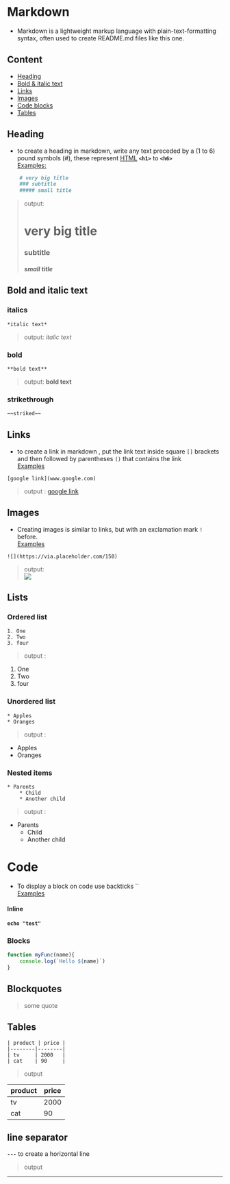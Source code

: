 # Markdown
* Markdown is a lightweight markup language with plain-text-formatting syntax, often used to create README.md files like this one.
## Content

* [Heading](#heading)  
* [Bold & italic text](#bold-and-italic-text)  
* [Links](#links)  
* [Images](#images)  
* [Code blocks](#code) 
* [Tables](#tables)

## Heading
* to create a heading in markdown, write any text preceded by a (1 to 6) pound symbols (#), these represent [HTML](../HTML/README.md) **`<h1>`** to **`<h6>`**  
<ins>Examples:</ins>
```markdown
    # very big title
    ### subtitle
    ##### small title
```
> output:
>    # very big title
>  ### subtitle
>   ##### small title
## Bold and italic text
### italics
```
*italic text*
```
> output:
*italic text*
### bold
```
**bold text**
```
> output: 
> **bold text** 
### strikethrough
```md
~~striked~~
```
## Links
* to create a link in markdown , put the link text inside square `[]` brackets and then followed by parentheses `()` that contains the link  
<ins>Examples</ins>
```
[google link](www.google.com)
```
> output : [google link](www.google.com) 

## Images
* Creating images is similar to links, but with an exclamation mark `!` before.  
<ins>Examples</ins>
```
![](https://via.placeholder.com/150)
```
> output:  
![](https://via.placeholder.com/150)
## Lists

### Ordered list
```
1. One
2. Two
3. four
```
>output :
1. One
2. Two
4. four

### Unordered list  
```
* Apples  
* Oranges
```
>output :
* Apples  
* Oranges
### Nested items
```
* Parents
    * Child
    * Another child
```
>output :
* Parents
    * Child
    * Another child
 # Code
* To display a block on code use backticks ``  
<ins>Examples</ins>
#### Inline
**`echo "test" `**

### Blocks
```js 
function myFunc(name){
    console.log(`Hello ${name}`)
}
```

## Blockquotes
> some quote
## Tables
```
| product | price |
|--------|--------|
| tv     | 2000   |
| cat    | 90     |
```
> output  
 
| product | price |
|--------|--------|
| tv     | 2000   |
| cat    | 90     |


## line separator
**`---`**  to create a horizontal line
> output  
---